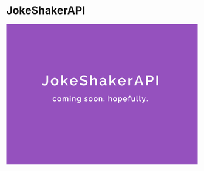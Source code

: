 # JokeShakerAPI
<img src="https://raw.githubusercontent.com/jokeshaker/jokeshakerAPI/master/api_coming_soon.jpg"/>
